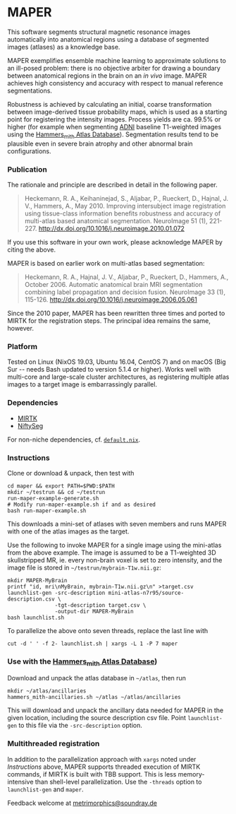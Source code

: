 MAPER
=====

This software segments structural magnetic resonance images
automatically into anatomical regions using a database of segmented
images (atlases) as a knowledge base.

MAPER exemplifies ensemble machine learning to approximate solutions
to an ill-posed problem: there is no objective arbiter for drawing a
boundary between anatomical regions in the brain on an _in vivo_
image.  MAPER achieves high consistency and accuracy with
respect to manual reference segmentations.

Robustness is achieved by calculating an initial, coarse
transformation between image-derived tissue probability maps, which is
used as a starting point for registering the intensity images.
Process yields are ca. 99.5% or higher (for example when segmenting
[ADNI](http://adni.loni.usc.edu/) baseline T1-weighted images using
the [Hammers<sub>mith</sub> Atlas
Database](https://brain-development.org/brain-atlases/adult-brain-atlases/)).
Segmentation results tend to be plausible even in severe brain atrophy
and other abnormal brain configurations.


### Publication

The rationale and principle are described in detail in the following
paper.

>    Heckemann, R. A., Keihaninejad, S., Aljabar, P., Rueckert, D.,
>    Hajnal, J. V., Hammers, A., May 2010. Improving intersubject image
>    registration using tissue-class information benefits robustness
>    and accuracy of multi-atlas based anatomical
>    segmentation. NeuroImage 51 (1),
>    221-227. http://dx.doi.org/10.1016/j.neuroimage.2010.01.072

If you use this software in your own work, please acknowledge MAPER by
citing the above.

MAPER is based on earlier work on multi-atlas based segmentation:

>    Heckemann, R. A., Hajnal, J. V., Aljabar, P., Rueckert, D.,
>    Hammers, A., October 2006. Automatic anatomical brain MRI
>    segmentation combining label propagation and decision
>    fusion. NeuroImage 33 (1),
>    115-126. http://dx.doi.org/10.1016/j.neuroimage.2006.05.061
    
Since the 2010 paper, MAPER has been rewritten three times and ported
to MIRTK for the registration steps. The principal idea remains the 
same, however.


### Platform

Tested on Linux (NixOS 19.03, Ubuntu 16.04, CentOS 7) and on macOS
(Big Sur -- needs Bash updated to version 5.1.4 or higher).  Works
well with multi-core and large-scale cluster architectures, as
registering multiple atlas images to a target image is embarrassingly
parallel.


### Dependencies

* [MIRTK](https://github.com/BioMedIA/MIRTK)
* [NiftySeg](https://github.com/KCL-BMEIS/NiftySeg)

For non-niche dependencies, cf. [`default.nix`](https://github.com/soundray/maper/blob/master/default.nix).

### Instructions

Clone or download & unpack, then test with
```
cd maper && export PATH=$PWD:$PATH
mkdir ~/testrun && cd ~/testrun
run-maper-example-generate.sh
# Modify run-maper-example.sh if and as desired
bash run-maper-example.sh
```
This downloads a mini-set of atlases with seven members and runs MAPER 
with one of the atlas images as the target.

Use the following to invoke MAPER for a single image using the mini-atlas 
from the above example. The image is assumed to be a T1-weighted 3D 
skullstripped MR, ie. every non-brain voxel is set to zero 
intensity, and the image file is stored in `~/testrun/mybrain-T1w.nii.gz`:
```
mkdir MAPER-MyBrain
printf "id, mri\nMyBrain, mybrain-T1w.nii.gz\n" >target.csv
launchlist-gen -src-description mini-atlas-n7r95/source-description.csv \
               -tgt-description target.csv \
               -output-dir MAPER-MyBrain  
bash launchlist.sh
```
To parallelize the above onto seven threads, replace the last line with
```
cut -d ' ' -f 2- launchlist.sh | xargs -L 1 -P 7 maper
```

### Use with the [Hammers<sub>mith</sub> Atlas Database](https://brain-development.org/brain-atlases/adult-brain-atlases/))

Download and unpack the atlas database in `~/atlas`, then run
```
mkdir ~/atlas/ancillaries
hammers_mith-ancillaries.sh ~/atlas ~/atlas/ancillaries
```
This will download and unpack the ancillary data needed for MAPER in the 
given location, including the source description csv file. Point 
`launchlist-gen` to this file via the `-src-description` option.

### Multithreaded registration

In addition to the parallelization approach with `xargs` noted under 
*Instructions* above, MAPER supports threaded execution of MIRTK 
commands, if MIRTK is built with TBB support. This is less 
memory-intensive than shell-level parallelization. Use the `-threads` 
option to `launchlist-gen` and `maper`.

Feedback welcome at metrimorphics@soundray.de
